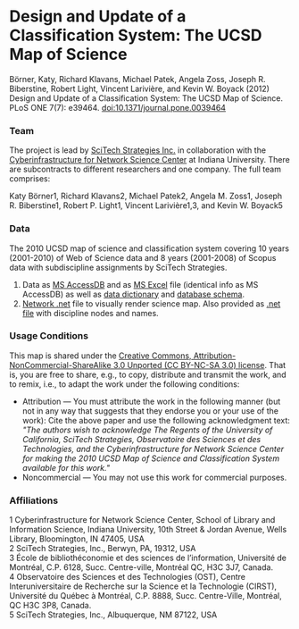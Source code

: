 <style type="text/css">table.workshop { width: 100%; margin: 0; margin-bottom: 10px; font-size: 14px; border-collapse: separate; border-spacing: 0; } .subhead { font-size:16px; font-weight:600; font-style:italic; color:#555 !important; } sup { vertical-align: super !important; font-size: 10px !important; }</style>

Design and Update of a Classification System: The UCSD Map of Science
=====================================================================

Börner, Katy, Richard Klavans, Michael Patek, Angela Zoss, Joseph R. Biberstine, Robert Light, Vincent Larivière, and Kevin W. Boyack (2012) Design and Update of a Classification System: The UCSD Map of Science. PLoS ONE 7(7): e39464. [doi:10.1371/journal.pone.0039464](http://www.plosone.org/article/info%3Adoi%2F10.1371%2Fjournal.pone.0039464)

  

### Team

The project is lead by [SciTech Strategies Inc.](http://mapofscience.com/) in collaboration with the [Cyberinfrastructure for Network Science Center](http://cns.iu.edu) at Indiana University. There are subcontracts to different researchers and one company. The full team comprises:  
  
Katy Börner1, Richard Klavans2, Michael Patek2, Angela M. Zoss1, Joseph R. Biberstine1, Robert P. Light1, Vincent Larivière1,3, and Kevin W. Boyack5

  

### Data

The 2010 UCSD map of science and classification system covering 10 years (2001-2010) of Web of Science data and 8 years (2001-2008) of Scopus data with subdiscipline assignments by SciTech Strategies.

1.  Data as [MS AccessDB](/docs/data/2012-UCSDMap/UCSDmapDatabase.accdb) and as [MS Excel](/docs/data/2012-UCSDMap/UCSDmapDataTables.xlsx) file (identical info as MS AccessDB) as well as [data dictionary](/docs/data/2012-UCSDMap/UCSDmapDataDictionary.xlsx) and [database schema](/docs/data/2012-UCSDMap/UCSDmapDBSchema.pdf).
2.  [Network .net](/docs/data/2012-UCSDMap/UCSDmap.net) file to visually render science map. Also provided as [.net file](/docs/data/2012-UCSDMap/UCSDmap_with_disciplines.net) with discipline nodes and names.

  

### Usage Conditions

This map is shared under the [Creative Commons, Attribution-NonCommercial-ShareAlike 3.0 Unported (CC BY-NC-SA 3.0) license](http://creativecommons.org/licenses/by-nc-sa/3.0/). That is, you are free to share, e.g., to copy, distribute and transmit the work, and to remix, i.e., to adapt the work under the following conditions:

*   Attribution — You must attribute the work in the following manner (but not in any way that suggests that they endorse you or your use of the work): Cite the above paper and use the following acknowledgment text: _"The authors wish to acknowledge The Regents of the University of California, SciTech Strategies, Observatoire des Sciences et des Technologies, and the Cyberinfrastructure for Network Science Center for making the 2010 UCSD Map of Science and Classification System available for this work."_
*   Noncommercial — You may not use this work for commercial purposes.

### Affiliations

1 Cyberinfrastructure for Network Science Center, School of Library and Information Science, Indiana University, 10th Street & Jordan Avenue, Wells Library, Bloomington, IN 47405, USA  
2 SciTech Strategies, Inc., Berwyn, PA, 19312, USA  
3 École de bibliothéconomie et des sciences de l’information, Université de Montréal, C.P. 6128, Succ. Centre-ville, Montréal QC, H3C 3J7, Canada.  
4 Observatoire des Sciences et des Technologies (OST), Centre Interuniversitaire de Recherche sur la Science et la Technologie (CIRST), Université du Québec à Montréal, C.P. 8888, Succ. Centre-Ville, Montréal, QC H3C 3P8, Canada.  
5 SciTech Strategies, Inc., Albuquerque, NM 87122, USA